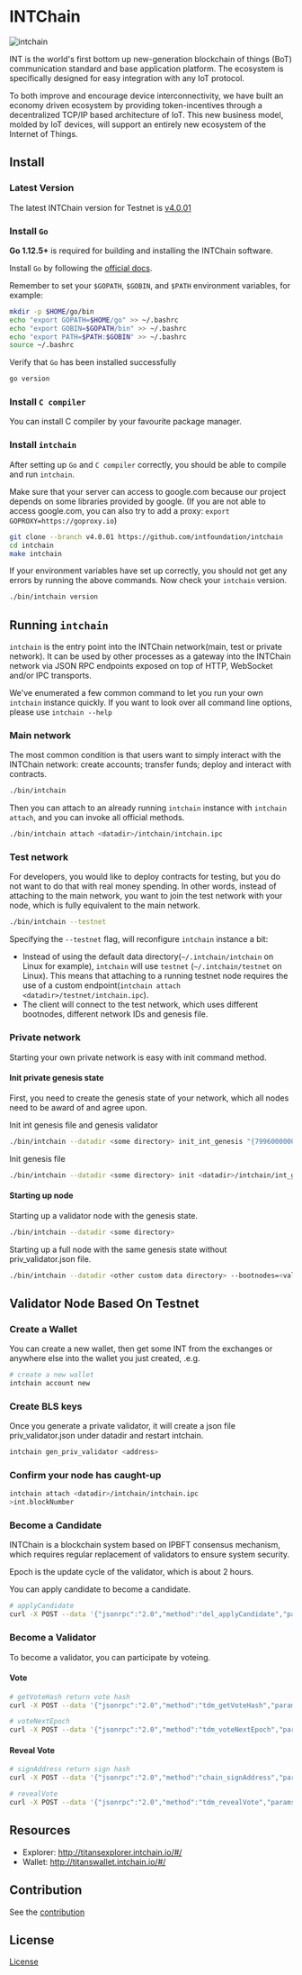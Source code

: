 # INTChain

![intchain](https://raw.githubusercontent.com/intfoundation/intchain/master/docs/intchain.jpg)

INT is the world's first bottom up new-generation blockchain of things (BoT) communication standard and base application platform. The ecosystem is specifically designed for easy integration with any IoT protocol.

To both improve and encourage device interconnectivity, we have built an economy driven ecosystem by providing token-incentives through a decentralized TCP/IP based architecture of IoT. This new business model, molded by IoT devices, will support an entirely new ecosystem of the Internet of Things.


## Install

### Latest Version

The latest INTChain version for Testnet is [v4.0.01](https://github.com/intfoundation/intchain/releases/latest)

### Install `Go`


**Go 1.12.5+** is required for building and installing the INTChain software.


Install `Go` by following the [official docs](https://golang.org/doc/install).

Remember to set your `$GOPATH`, `$GOBIN`, and `$PATH` environment variables, for example:

```bash
mkdir -p $HOME/go/bin
echo "export GOPATH=$HOME/go" >> ~/.bashrc
echo "export GOBIN=$GOPATH/bin" >> ~/.bashrc
echo "export PATH=$PATH:$GOBIN" >> ~/.bashrc
source ~/.bashrc
```

Verify that `Go` has been installed successfully

```bash
go version
```

### Install `C compiler`

You can install C compiler by your favourite package manager.


### Install `intchain`

After setting up `Go` and `C compiler` correctly, you should be able to compile and run `intchain`.

Make sure that your server can access to google.com because our project depends on some libraries provided by google. (If you are not able to access google.com, you can also try to add a proxy: `export GOPROXY=https://goproxy.io`)

```bash
git clone --branch v4.0.01 https://github.com/intfoundation/intchain
cd intchain
make intchain
```

If your environment variables have set up correctly, you should not get any errors by running the above commands.
Now check your `intchain` version.

```bash
./bin/intchain version
```

## Running `intchain`

`intchain` is the entry point into the INTChain network(main, test or private network). It can be used by other processes as a gateway into the INTChain network via JSON RPC endpoints exposed on top of HTTP, WebSocket and/or IPC transports.

We've enumerated a few common command to let you run your own `intchain` instance quickly. If you want to look over all command line options, please use `intchain --help`


### Main network

The most common condition is that users want to simply interact with the INTChain network: create accounts; transfer funds; deploy and interact with contracts.

```bash
./bin/intchain 
```

Then you can attach to an already running `intchain` instance with `intchain attach`, and you can invoke all official methods.

```bash
./bin/intchain attach <datadir>/intchain/intchain.ipc
```



### Test network

For developers, you would like to deploy contracts for testing, but you do not want to do that with real money spending.
In other words, instead of attaching to the main network, you want to join the test network with your node, which is fully equivalent to the main network.

```bash
./bin/intchain --testnet
```

Specifying the `--testnet` flag, will reconfigure `intchain` instance a bit:
   
   * Instead of using the default data directory(`~/.intchain/intchain` on Linux for example), `intchain` will use `testnet` (`~/.intchain/testnet` on Linux). This means that attaching to a running testnet node requires the use of a custom endpoint(`intchain attach <datadir>/testnet/intchain.ipc`).
   * The client will connect to the test network, which uses different bootnodes, different network IDs and genesis file.

### Private network

Starting your own private network is easy with init command method.

#### Init private genesis state

First, you need to create the genesis state of your network, which all nodes need to be award of and agree upon.

Init int genesis file and genesis validator
```bash
./bin/intchain --datadir <some directory> init_int_genesis "{799600000000000000000000000, 400000000000000000000000}"
```

Init genesis file

```bash
./bin/intchain --datadir <some directory> init <datadir>/intchain/int_genesis.json
```


#### Starting up node

Starting up a validator node with the genesis state.

```bash
./bin/intchain --datadir <some directory>
```

Starting up a full node with the same genesis state without priv_validator.json file.

```bash
./bin/intchain --datadir <other custom data directory> --bootnodes=<validator node bootnode url above>
```

## Validator Node Based On Testnet

### Create a Wallet

You can create a new wallet, then get some INT from the exchanges or anywhere else into the wallet you just created, .e.g.

```bash
# create a new wallet
intchain account new
```


### Create BLS keys

Once you generate a private validator, it will create a json file priv_validator.json under datadir and restart intchain.

```bash
intchain gen_priv_validator <address>
```

### Confirm your node has caught-up

```bash
intchain attach <datadir>/intchain/intchain.ipc
>int.blockNumber
```


### Become a Candidate

INTChain is a blockchain system based on IPBFT consensus mechanism, which requires regular replacement of validators to ensure system security.

Epoch is the update cycle of the validator, which is about 2 hours.

You can apply candidate to become a candidate.

```bash
# applyCandidate
curl -X POST --data '{"jsonrpc":"2.0","method":"del_applyCandidate","params":["INT3LJK4UctyCwv5mdvnpBYvMbRTZBia", "0x152d02c7e14af6800000", 10],"id":1}' -H 'content-type: application/json;' http://127.0.0.1:8555/intchain
```


### Become a Validator

To become a validator, you can participate by voteing. 

#### Vote

```bash
# getVoteHash return vote hash
curl -X POST --data '{"jsonrpc":"2.0","method":"tdm_getVoteHash","params":["INT3LJK4UctyCwv5mdvnpBYvMbRTZBia", {your bls public key in priv_validator.json}, "0x54b40b1f852bda000000", "int"],"id":1}' -H 'content-type: application/json;' http://127.0.0.1:8556/testnet
```

```bash
# voteNextEpoch
curl -X POST --data '{"jsonrpc":"2.0","method":"tdm_voteNextEpoch","params":["INT3LJK4UctyCwv5mdvnpBYvMbRTZBia", {vote hash}],"id":1}' -H 'content-type: application/json;' http://127.0.0.1:8556/testnet
```


#### Reveal Vote

```bash
# signAddress return sign hash
curl -X POST --data '{"jsonrpc":"2.0","method":"chain_signAddress","params":["INT3LJK4UctyCwv5mdvnpBYvMbRTZBia", {your bls private key in priv_validator.json}],"id":1}' -H 'content-type: application/json;' http://127.0.0.1:8556/testnet
```

```bash
# revealVote
curl -X POST --data '{"jsonrpc":"2.0","method":"tdm_revealVote","params":["INT3LJK4UctyCwv5mdvnpBYvMbRTZBia", {your bls public key in priv_validator.json}, "0x152D02C7E14AF6800000", "int", {sign hash}],"id":1}' -H 'content-type: application/json;' http://127.0.0.1:8556/testnet
```


## Resources
    
   * Explorer: <http://titansexplorer.intchain.io/#/>
   * Wallet: <http://titanswallet.intchain.io/#/>


## Contribution

 See the [contribution](./CONTRIBUTING.md)


## License

[License](./COPYING)



















